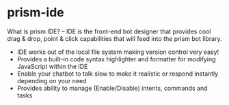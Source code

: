# prism-ide
What is prism IDE? – IDE is the front-end bot designer that provides cool drag & drop, point & click capabilities that will feed into the prism bot library.
-	IDE works out of the local file system making version control very easy!
-	Provides a built-in code syntax highlighter and formatter for modifying JavaScript within the IDE
-	Enable your chatbot to talk slow to make it realistic or respond instantly depending on your need
-	Provides ability to manage (Enable/Disable) intents, commands and tasks
